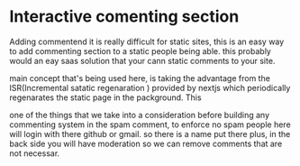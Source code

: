 # Interactive comenting section
Adding commentend it is really difficult for static sites, this is an easy way to add commenting section to a static
people being able.
this probably would an eay saas solution that your cann static comments to your site.

main concept that's being used here, is taking the advantage from the ISR(Incremental satatic regenaration ) provided by nextjs
which periodically regenarates the static page in the packground. This

one of the things that we take into a consideration before building any commenting system in the spam comment, to enforce no spam people here will login with there github or gmail. so there is a name put there plus, in the back side you will have moderation
so we can remove comments that are not necessar.
